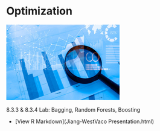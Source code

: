 
# Optimization

<img src="/optimization/github2.jpg" width="300" height="200" class="img-responsive" alt=""> 

8.3.3 & 8.3.4 Lab: Bagging, Random Forests, Boosting
  - [View R Markdown](Jiang-WestVaco Presentation.html)



